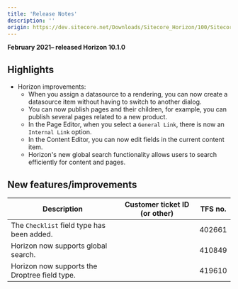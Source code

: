 ```yaml
---
title: 'Release Notes'
description: ''
origin: https://dev.sitecore.net/Downloads/Sitecore_Horizon/100/Sitecore_Horizon_1010/Release_Notes
---
```


**February 2021– released Horizon 10.1.0**

## Highlights

- Horizon improvements:
  - When you assign a datasource to a rendering, you can now create a datasource item without having to switch to another dialog.
  - ​You can now publish pages and their children, for example, you can publish several pages related to a new product.
  - In the Page Editor, when you select a `General Link`, there is now an `Internal Link` option.
  - ​In the Content Editor, you can now edit fields in the current content item.
  - Horizon's new global search functionality allows users to search efficiently for content and pages.

## New features/improvements

| Description                                              | Customer ticket ID (or other) | TFS no. |
| -------------------------------------------------------- | ----------------------------- | ------- |
| ​​​​​​​​​​​The `Checklist` field type has been added.​​​ |                               | 402661  |
| Horizon now supports global search.                      |                               | 410849  |
| Horizon now supports the Droptree field type.            |                               | 419610  |
